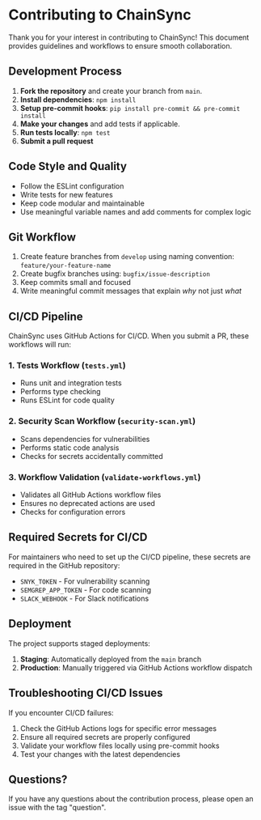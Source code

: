 # Contributing to ChainSync

Thank you for your interest in contributing to ChainSync! This document provides guidelines and workflows to ensure smooth collaboration.

## Development Process

1. **Fork the repository** and create your branch from `main`.
2. **Install dependencies**: `npm install`
3. **Setup pre-commit hooks**: `pip install pre-commit && pre-commit install`
4. **Make your changes** and add tests if applicable.
5. **Run tests locally**: `npm test`
6. **Submit a pull request**

## Code Style and Quality

- Follow the ESLint configuration
- Write tests for new features
- Keep code modular and maintainable
- Use meaningful variable names and add comments for complex logic

## Git Workflow

1. Create feature branches from `develop` using naming convention: `feature/your-feature-name`
2. Create bugfix branches using: `bugfix/issue-description`
3. Keep commits small and focused
4. Write meaningful commit messages that explain *why* not just *what*

## CI/CD Pipeline

ChainSync uses GitHub Actions for CI/CD. When you submit a PR, these workflows will run:

### 1. Tests Workflow (`tests.yml`)
- Runs unit and integration tests
- Performs type checking
- Runs ESLint for code quality

### 2. Security Scan Workflow (`security-scan.yml`)
- Scans dependencies for vulnerabilities
- Performs static code analysis
- Checks for secrets accidentally committed

### 3. Workflow Validation (`validate-workflows.yml`)
- Validates all GitHub Actions workflow files
- Ensures no deprecated actions are used
- Checks for configuration errors

## Required Secrets for CI/CD

For maintainers who need to set up the CI/CD pipeline, these secrets are required in the GitHub repository:

- `SNYK_TOKEN` - For vulnerability scanning
- `SEMGREP_APP_TOKEN` - For code scanning
- `SLACK_WEBHOOK` - For Slack notifications

## Deployment

The project supports staged deployments:

1. **Staging**: Automatically deployed from the `main` branch
2. **Production**: Manually triggered via GitHub Actions workflow dispatch

## Troubleshooting CI/CD Issues

If you encounter CI/CD failures:

1. Check the GitHub Actions logs for specific error messages
2. Ensure all required secrets are properly configured
3. Validate your workflow files locally using pre-commit hooks
4. Test your changes with the latest dependencies

## Questions?

If you have any questions about the contribution process, please open an issue with the tag "question".
